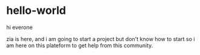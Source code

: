 # hello-world
hi everone 

zia is here, and i am going to start a project but don't know how to start
so i am here on this plateform to get help from this community.
